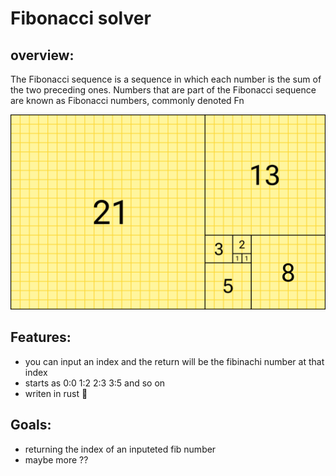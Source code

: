 # Fibonacci solver

## overview:
The Fibonacci sequence is a sequence in which each number is the sum of the two preceding ones. Numbers that are part of the Fibonacci sequence are known as Fibonacci numbers, commonly denoted Fn

![a picture of the Fibonacci numbers visualized](Fibonacci_Squares.svg.png)


## Features: 
- you can input an index and the return will be the fibinachi number at that index
- starts as 0:0 1:2 2:3 3:5 and so on
- writen in rust 🚀

## Goals:
- returning the index of an inputeted fib number
- maybe more ??
